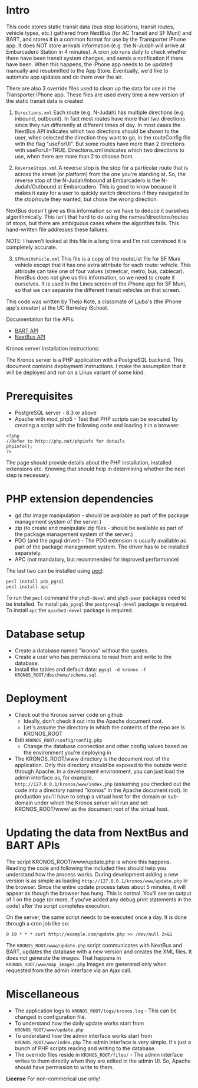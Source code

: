 Intro
=====
This code stores static transit data (bus stop locations, transit routes, 
vehicle types, etc.) gathered from NextBus (for AC Transit and SF Muni)
and BART, and stores it in a common format for use by the Transporter
iPhone app. It does NOT store arrivals information (e.g. the N-Judah will arrive at Embarcadero Station in 4 minutes). A cron job runs daily to check whether there have been
transit system changes, and sends a notification if there have been.
When this happens, the iPhone app needs to be updated manually and
resubmitted to the App Store. Eventually, we'd like to automate 
app updates and do them over the air.

There are also 3 override files used to clean up the data for use in the Transporter iPhone app. These files are used every time a new version of the static transit data is created

1. `Directions.xml`
Each route (e.g. N-Judah) has multiple directions (e.g. inbound, outbount). In fact most routes have more than two directions since they run differently at different times of day. In most cases the NextBus API indicates which two directions should be shown to the user, when selected the direction they want to go, in the routeConfig file with the flag "useForUI". But some routes have more than 2 directions with useForUI=TRUE. Directions.xml indicates which two directions to use, when there are more than 2 to choose from.

2. `ReverseStops.xml`
A reverse stop is the stop for a particular route that is across the street (or platform) from the one you're standing at. So, the reverse stop of the N-Judah/Inbound at Embarcadero is the N-Judah/Outbound at Embarcadero. This is good to know because it makes it easy for a user to quickly switch directions if they navigated to the stop/route they wanted, but chose the wrong direction.

NextBus doesn't give us this information so we have to deduce it ourselves algorithmically. This isn't that hard to do using the names/directions/routes of stops, but there are ambiguous cases where the algorithm fails. This hand-written file addresses these failures. 

NOTE: I haven't looked at this file in a long time and I'm not convinced it is completely accurate.

3. `SFMuniVehicle.xml`
This file is a copy of the routeList file for SF Muni vehicle except that it has one extra attribute for each route: vehicle. This attribute can take one of four values (streetcar, metro, bus, cablecar). NextBus does not give us this information, so we need to create it ourselves. It is used in the Lines screen of the iPhone app for SF Muni, so that we can separate the different transit vehicles on that screen.

This code was written by Thejo Kote, a classmate of Ljuba's (the iPhone app's creator) at the UC Berkeley iSchool.

Documentation for the APIs:

* [BART API](http://api.bart.gov/docs/overview/index.aspx)
* [NextBus API](http://www.nextbus.com/xmlFeedDocs/NextBusXMLFeed.pdf)

Kronos server installation instructions:

The Kronos server is a PHP application with a PostgreSQL backend. This document
contains deployment instructions. I make the assumption that it will be
deployed and run on a Linux variant of some kind.

Prerequisites
=============
- PostgreSQL server - 8.3 or above
- Apache with mod_php5 - Test that PHP scripts can be executed by creating
a script with the following code and loading it in a browser:

```
<?php
//Refer to http://php.net/phpinfo for details
phpinfo();
?>
```

The page should provide details about the PHP installation, installed extensions
etc. Knowing that should help in determining whether the next step is necessary.

PHP extension dependencies
==========================
- gd (for image manipulation - should be available as part of the package
    management system of the server.)
- zip (to create and manipulate zip files - should be available as part of the
    package management system of the server.)
- PDO (and the pgsql driver) - The PDO extension is usually available as part of
    the package management system. The driver has to be installed separately.
- APC (not mandatory, but recommended for improved performance)

The last two can be installed using [pecl](http://pecl.php.net):

```
pecl install pdo_pgsql
pecl install apc
```

To run the `pecl` command the `php5-devel` and `php5-pear` packages need to be installed.
To install `pdo_pgsql` the `postgresql-devel` package is required.
To install `apc` the `apache2-devel` package is required.

Database setup
==============
- Create a database named "kronos" without the quotes.
- Create a user who has permissions to read from and write to the database.
- Install the tables and default data: `pgsql -d kronos -f KRONOS_ROOT/dbschema/schema.sql`

Deployment
==========
- Check out the Kronos server code on github
    - Ideally, don't check it out into the Apache document root.
    - Let's assume the directory in which the contents of the repo 
	  are is KRONOS_ROOT
- Edit `KRONOS_ROOT/config/config.php`
    - Change the database connection and other config values based on the
        environment you're deploying in
- The KRONOS_ROOT/www directory is the document root of the application. Only
    this directory should be exposed to the outside world through Apache. In a
    development environment, you can just load the admin interface as, for
    example, `http://127.0.0.1/kronos/www/index.php` (assuming you checked out the
    code into a directory named "kronos" in the Apache document root). In
    production you'll have to setup a virtual host for the domain or sub-domain
    under which the Kronos server will run and set KRONOS_ROOT/www/ as the
    document root of the virtual host.

Updating the data from NextBus and BART APIs
============================================
The script KRONOS_ROOT/www/update.php is where this happens. Reading the code
and following the included files should help you understand how the process works.
During development adding a new version is as simple as loading
`http://127.0.0.1/kronos/www/update.php` in the browser. Since the entire update
process takes about 5 minutes, it will appear as though the browser has hung.
This is normal. You'll see an output of 1 on the page (or more, if you've added
any debug print statements in the code) after the script completes execution.

On the server, the same script needs to be executed once a day. It is done
through a cron job like so:

`0 19 * * * curl http://example.com/update.php >> /dev/null 2>&1`

The `KRONOS_ROOT/www/update.php` script communicates with NextBus and BART,
updates the database with a new version and creates the XML files. It does not
generate the images. That happens in `KRONOS_ROOT/www/map_images.php`
Images are generated only when requested from the admin interface via an Ajax call.

Miscellaneous
=============
- The application logs to `KRONOS_ROOT/logs/kronos.log` - This can be changed in
    configuration file.
- To understand how the daily update works start from `KRONOS_ROOT/www/update.php`
- To understand how the admin interface works start from `KRONOS_ROOT/www/index.php`
    The admin interface is very simple. It's just a bunch of PHP scripts reading
    and writing to the database.
- The override files reside in `KRONOS_ROOT/files/` - The admin interface writes
    to them directly when they are edited in the admin UI. So, Apache should have
    permission to write to them.

**License**
For non-commerical use only!

